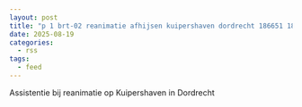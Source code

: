 ```yaml
---
layout: post
title: "p 1 brt-02 reanimatie afhijsen kuipershaven dordrecht 186651 186531"
date: 2025-08-19
categories: 
  - rss
tags: 
  - feed
---
```


Assistentie bij reanimatie op Kuipershaven in Dordrecht
